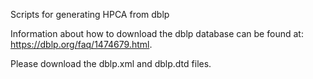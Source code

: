
Scripts for generating HPCA from dblp

Information about how to download the dblp database can be found at: https://dblp.org/faq/1474679.html.

Please download the dblp.xml and dblp.dtd files.
